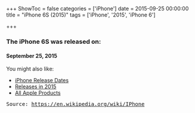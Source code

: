 +++
ShowToc = false
categories = ['iPhone']
date = 2015-09-25 00:00:00
title = "iPhone 6S (2015)"
tags = ['iPhone', '2015', 'iPhone 6']

+++

### The iPhone 6S was released on: 
#### September 25, 2015


<!--more-->


    
You might also like:

- [iPhone Release Dates](https://AppleReleaseDate.com//categories/iphone/)
- [Releases in 2015](https://AppleReleaseDate.com//tags/2015/)
- [All Apple Products](https://AppleReleaseDate.com//categories/)



<kbd> Source: https://en.wikipedia.org/wiki/IPhone</kbd>

